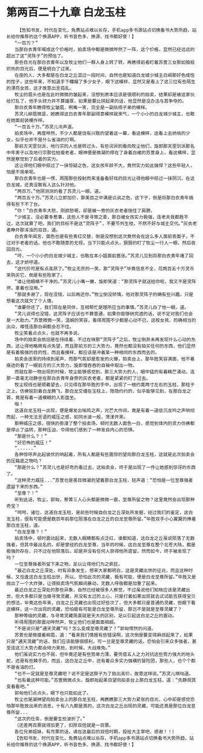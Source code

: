 # 第两百二十九章 白龙玉柱
        【告知书友，时代在变化，免费站点难以长存，手机app多书源站点切换看书大势所趋，站长给你推荐的这个换源APP，听书音色多、换源、找书都好使！】
       “一百万？”
       当那白衣青年喊成这个价格时，拍卖场中都是微微哗然了一阵，这个价格，显然已经远远的超出了这“灵阵子”的预估了。
       那些目光在那白衣青年以及牧尘他们一群人身上转了转，再瞧得前者盯着苏萱三女那如狼般炽热的目光后，便是明白了过来。
       在座的人，大多都是在白龙之丘混过一段时间，自然也是知道白龙城少城主白峒那好色成性的性子，这些年来，不知道手下糟蹋了多少女子，眼下这模样，显然又是看上了这三位有些陌生的漂亮女孩，这才故意出言捣乱。
       牧尘的眉头也是在此时微微的皱起来，没想到原本应该是很顺利的拍卖，结果却是被这家伙给打乱了，他手头财力并不算雄厚，如果是要比拼起来的话，他显然是没办法与其争夺的。
       那白衣青年瞧得牧尘皱眉，咧嘴一笑，完全是一副纨绔子弟的模样。
       苏灵儿柳眉微竖，她瞧得这白衣青年那副得意模样就来气，一个小小的白龙城少城主，也敢在她面前装模作样。
       “一百五十万。”苏灵儿冷声道。
       拍卖场中，再度哗然，不少人都是饶有兴致的望着这一幕，看这模样，这看上去娇俏的少女，似乎也并不是什么省油的灯啊。
       那前方天罡剑派，地行宗的人也是转过头，有些诧异的看向牧尘他们，旋即那天罡剑派那名中年男子以及地行宗那位枯瘦老者，眼神便是微凝的停在了身着白裙的苏萱身上，看这模样，显然是察觉到了后者的实力。
       这让得他们眼中掠过了一抹惊疑之色，这女孩年龄不大，竟然实力如此强悍？这些年轻人，怕是不简单呢。
       那白衣青年也是一愣，周围那些投射而来准备看好戏的目光让得他眼中掠过一抹阴沉，在这白龙城，还真没敢有人这么针对他。
       “两百万。”他阴测测的看了苏灵儿一眼，道。
       “两百五十万。”苏灵儿立即加价，那美目之中满是讥讽之色，这下子，倒是将那白衣青年搞得有些下不了台。
       “你！”白衣青年大怒，刚欲怒喝，却是被一旁的灰衣老者按住了肩膀。
       “少城主，没必要多惹事，这些人不是寻常之辈，那白裙女孩实力极强，连老夫我都胜不过，这次就算了吧，我们的目标不是这“灵阵子”，不要节外生枝，不然不好与城主交代。”灰衣老者睁开那浑浊的双目，道。
       白衣青年闻言，面色也是有些青红交替，倒是没想到这次竟然会在这么多人面前丢面子，不过对于老者的话，他也不敢随意的无视，当下只能点点头，狠狠的盯了牧尘一行人一眼，然后收回目光。
       “哼，一个小小的白龙城少城主，也敢在本小姐面前嚣张。”苏灵儿见到将那白衣青年堵了回去，这才娇哼道。
       “这代价可是有点高昂了。”牧尘无奈的一笑，那“灵阵子”毕竟信息不全，花两百五十万灵币来购买它，倒是有些败家了。
       “谁让他眼睛不干净的。”苏灵儿小嘴一撇，旋即笑道：“那灵阵子就送给你啦，我又不是灵阵师，拿着也没用。”
       “那就多谢了，现在没钱，以后再还你。”牧尘倒没矫情，他对那灵阵子的确有些兴趣，只是想着这次就欠了个人情。
       “谁要你还了，我们现在是同伴，互相帮忙是理所应当的事情。”苏灵儿白了他一眼，道。
       “灵儿说得也没错，这灵阵子应该也不算普通，如果你能够研究透的话，说不定对我们也会是一大助力。”苏萱微微一笑，温婉的笑容，看得周围不少都是心动不已，这般女孩，的确相当的出众，难怪连那白峒都会忍不住。
       牧尘笑着点点头，也就不再多说。
       场中的拍卖会依旧是在持续着，不过在继那“灵阵子”之后，牧尘倒并未再发现什么心动的东西，这让得他略微有点失望，而且那前方的三大势力，竟然也都没有拍买任何的东西，他们显然是有着极强的目的性，而且看摸样，都应该是冲着某一种相同的东西而去的。
       拍卖会逐渐的持续到尾声，而那气氛却是愈发的火爆，拍卖台上，那毕胜笑容满面，他不着痕迹的看了一眼前方的三大势力，旋即慢吞吞的自袖中取出一物。
       而就在那一物出现的时候，牧尘能够感觉到，那三大势力的人，眼中猛的有着精芒涌动，连那一直毫无动静坐在那白衣青年身旁的灰衣老者，都是紧紧的盯了过去。
       牧尘视线也是顺着望去，只见得在那毕胜的手中，出现了一根约莫两寸左右的玉柱，那柱子之上，仿佛铭刻着白龙腾飞，那白龙交缠在玉柱上，隐隐约约的，似乎能够见到，在那白龙之首，竟是有着一道模糊的人影盘坐。
       嗡！
       这道白龙玉柱一出现，便是爆发出嗡鸣之声，光芒大作间，竟是有着一道低沉龙吟之声响彻而起，一种无法言语的威压之感，如同水波一般，荡漾开来。
       那种威压之感，很快的弥漫了整个拍卖场，顿时无数人面色一白，感觉到体内的灵力仿佛都是停止了运转，那种压迫，令得他们感到了一种发自内心的恐惧。
       “那是什么？！”
       “好恐怖的威压！”
       “......”
       各种惊呼声此起彼伏的响起着，所有人都是有些震惊的望向那白龙玉柱，这就是此次拍卖会的压箱底之物吗？
       “那是什么？”苏灵儿也是好奇的看过去，这拍卖会，终于是出现了一件让她感到惊讶的东西了。
       “这种灵力威压...”苏萱也是美目微凝的望着那白龙玉柱，轻声道：“恐怕是一位至尊强者遗留下来的东西。”
       “至尊？！”
       听到此话，牧尘，郭匈，黎箐三人心头都是微微一震，至尊所留之物？这里竟然会出现那种奇宝？
       “呵呵，诸位，这道白龙玉柱，是前些时候自白龙之丘深处所发掘，经过我们的鉴定，这白龙玉柱，很有可能便是数百年前那位陨落在白龙之丘的白龙至尊所留。”毕胜双手小心翼翼的捧着那白龙玉柱，道。
       “白龙至尊？！”
       拍卖场中，顿时震动起来，无数人眼睛都有点泛红，谁都知道，这白龙之丘虽说陨落了无数强者，但其中最出名的，却是曾经的白龙至尊，当年的时候，这白龙至尊在整个北苍大陆，都是极强的存在，只不过在他陨落后，却是并没有任何人获得他所遗留，然而如今，终于被发现了吗？
       一位至尊强者所留下来之物，足以让得他们为之疯狂。
       “最近白龙之丘深处，时有异象发生，想来大家都明白，这是灵藏出世的征兆，而且这种时候，又恰逢这白龙玉柱出世，所以，恐怕此次的灵藏，极有可能，便是白龙至尊所留。”毕胜又是抛出了一个大炸弹，让得拍卖场气氛瞬间暴动，无数人呼吸都是加重了起来。
       最近白龙之丘深处的那些异象，自然已经被很多人察觉，不过虽说他们知晓应该是灵藏出世，但大多都只是当做寻常灵藏，并没有太过的上心，只是打着如果出现就去试试能否获得宝贝的想法，毕竟这些年来，白龙之丘灵藏也出现过好些次了，但大多都只是普通的灵藏，但眼下看这模样，这一次出现的灵藏，恐怕极有可能是白龙至尊所留，那岂不是就是至尊灵藏了？
       那种等级的灵藏，与寻常灵藏简直就是天大的区别，足以引起这白龙之丘的震动。
       听得周围的那震动哗然声，牧尘他们也是面面相觑。
       “不是说只是“通天灵藏”吗？怎么变成至尊灵藏了？”郭匈愕然的问道。
       苏萱也是微蹙着柳眉，道：“看来我们情报有些错误啊，这次倒是要变得麻烦起来了，如果只是“通天灵藏”的话，我们应该能够很顺利，可一旦是至尊灵藏的话，恐怕会引来众多强者，甚至连这三大势力都会倾力来抢，到时候，大战难免。”
       他们虽说实力也不弱，但毕竟还是有些势单力薄，要凭借五人之力对抗这些势力强大的地头蛇，还是有些棘手的，而且，这白龙之丘中，还有着众多实力强横的冒险团，那些人，也个个都不是省油的灯。
       “也不一定就是至尊灵藏吧？说不定是这胖子为了拍出高价，故意这样说。”苏灵儿嘀咕道。
       “也有着这种可能。”苏萱微微点头，旋即抬起美目望向拍卖台上那白龙玉柱，道：“先静观其变看看吧。”
       郭匈他们点点头，眼下也只能如此了。
       牧尘也是凝神望向拍卖台上的那白龙玉柱，再瞧瞧那三大势力紧张的目光，心中却是感觉恐怕那毕胜放出来的消息，十有八九都是真的，这次白龙之丘出现的灵藏，可能还真是那位白龙至尊所留...
       “这次的任务，倒是要生些波折了。”
       （还差两百票就得加更了，扣除双倍就是一百票。
       各位兄弟姐妹，有月票的话，请在这最后的双倍时期，投给大主宰吧，感谢！！）
       【告知书友，时代在变化，免费站点难以长存，手机app多书源站点切换看书大势所趋，站长给你推荐的这个换源APP，听书音色多、换源、找书都好使！】